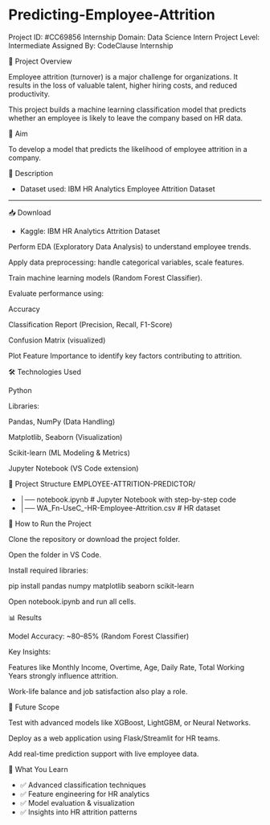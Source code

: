 # Predicting-Employee-Attrition


Project ID: #CC69856
Internship Domain: Data Science Intern
Project Level: Intermediate
Assigned By: CodeClause Internship

📌 Project Overview

Employee attrition (turnover) is a major challenge for organizations. It results in the loss of valuable talent, higher hiring costs, and reduced productivity.

This project builds a machine learning classification model that predicts whether an employee is likely to leave the company based on HR data.

🎯 Aim

To develop a model that predicts the likelihood of employee attrition in a company.

📖 Description

 - Dataset used: IBM HR Analytics Employee Attrition Dataset
---
   📥 Download

- Kaggle: IBM HR Analytics Attrition Dataset

Perform EDA (Exploratory Data Analysis) to understand employee trends.

Apply data preprocessing: handle categorical variables, scale features.

Train machine learning models (Random Forest Classifier).

Evaluate performance using:

Accuracy

Classification Report (Precision, Recall, F1-Score)

Confusion Matrix (visualized)

Plot Feature Importance to identify key factors contributing to attrition.

🛠️ Technologies Used

Python

Libraries:

Pandas, NumPy (Data Handling)

Matplotlib, Seaborn (Visualization)

Scikit-learn (ML Modeling & Metrics)

Jupyter Notebook (VS Code extension)

📂 Project Structure
EMPLOYEE-ATTRITION-PREDICTOR/
- │── notebook.ipynb                # Jupyter Notebook with step-by-step code
- │── WA_Fn-UseC_-HR-Employee-Attrition.csv  # HR dataset

🚀 How to Run the Project

Clone the repository or download the project folder.

Open the folder in VS Code.

Install required libraries:

pip install pandas numpy matplotlib seaborn scikit-learn


Open notebook.ipynb and run all cells.

📊 Results

Model Accuracy: ~80–85% (Random Forest Classifier)

Key Insights:

Features like Monthly Income, Overtime, Age, Daily Rate, Total Working Years strongly influence attrition.

Work-life balance and job satisfaction also play a role.

🔮 Future Scope

Test with advanced models like XGBoost, LightGBM, or Neural Networks.

Deploy as a web application using Flask/Streamlit for HR teams.

Add real-time prediction support with live employee data.

📌 What You Learn

- ✅ Advanced classification techniques
- ✅ Feature engineering for HR analytics
- ✅ Model evaluation & visualization
- ✅ Insights into HR attrition patterns

